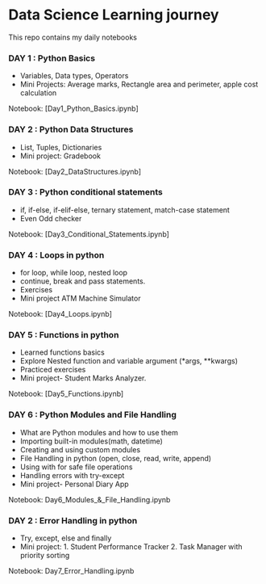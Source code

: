 # Data Science Learning journey

This repo contains my daily notebooks

### DAY 1 : Python Basics
- Variables, Data types, Operators
- Mini Projects: Average marks, Rectangle area and perimeter, apple cost calculation

Notebook: [Day1_Python_Basics.ipynb]

### DAY 2 : Python Data Structures
- List, Tuples, Dictionaries
- Mini project: Gradebook

Notebook: [Day2_DataStructures.ipynb]

### DAY 3 : Python conditional statements
- if, if-else, if-elif-else, ternary statement, match-case statement
- Even Odd checker

Notebook: [Day3_Conditional_Statements.ipynb]

### DAY 4 : Loops in python
- for loop, while loop, nested loop
- continue, break and pass statements.
- Exercises
- Mini project ATM Machine Simulator

Notebook: [Day4_Loops.ipynb]

### DAY 5 : Functions in python
- Learned functions basics
- Explore Nested function and variable argument (*args, **kwargs)
- Practiced exercises
- Mini project- Student Marks Analyzer.

Notebook: [Day5_Functions.ipynb]
  
### DAY 6 : Python Modules and File Handling
- What are Python modules and how to use them
- Importing built-in modules(math, datetime)
- Creating and using custom modules
- File Handling in python (open, close, read, write, append)
- Using with for safe file operations
- Handling errors with try-except
- Mini project- Personal Diary App

Notebook: Day6_Modules_&_File_Handling.ipynb

### DAY 2 : Error Handling in python 
- Try, except, else and finally
- Mini project: 1. Student Performance Tracker
                2. Task Manager with priority sorting

Notebook: Day7_Error_Handling.ipynb
